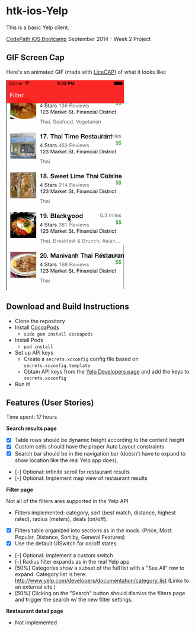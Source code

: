 htk-ios-Yelp
============

This is a basic Yelp client.

[CodePath iOS Bootcamp](http://codepath.com/iosbootcamp) September 2014 - Week 2 Project

## GIF Screen Cap

Here's an animated GIF (made with [LiceCAP](http://www.cockos.com/licecap/)) of what it looks like:

![](https://raw.githubusercontent.com/hacktoolkit/htk-ios-Yelp/master/yelp_screencap_jontsai_20140923.gif)

## Download and Build Instructions

* Clone the repository
* Install [CocoaPods](http://cocoapods.org/)
  * `sudo gem install cocoapods`
* Install Pods
  * `pod install`
* Set up API keys
  * Create a `secrets.xcconfig` config file based on `secrets.xcconfig.template`
  * Obtain API keys from the [Yelp Developers page](http://www.yelp.com/developers/manage_api_keys) and add the keys to `secrets.xcconfig`
* Run it!

## Features (User Stories)

Time spent: 17 hours

**Search results page**

* [x] Table rows should be dynamic height according to the content height
* [x] Custom cells should have the proper Auto Layout constraints
* [x] Search bar should be in the navigation bar (doesn't have to expand to show location like the real Yelp app does).
* [-] Optional: infinite scroll for restaurant results
* [-] Optional: Implement map view of restaurant results

**Filter page**

Not all of the filters ares supported in the Yelp API

* Filters implemented: category, sort (best match, distance, highest rated), radius (meters), deals (on/off).
* [x] Filters table organized into sections as in the mock. (Price, Most Popular, Distance, Sort by, General Features)
* [x] Use the default UISwitch for on/off states.
* [-] Optional: implement a custom switch
* [-] Radius filter expands as in the real Yelp app
* [50%] Categories show a subset of the full list with a "See All" row to expand. Category list is here: http://www.yelp.com/developers/documentation/category_list (Links to an external site.)
* [50%] Clicking on the "Search" button should dismiss the filters page and trigger the search w/ the new filter settings.

**Restaurant detail page**

* Not implemented
